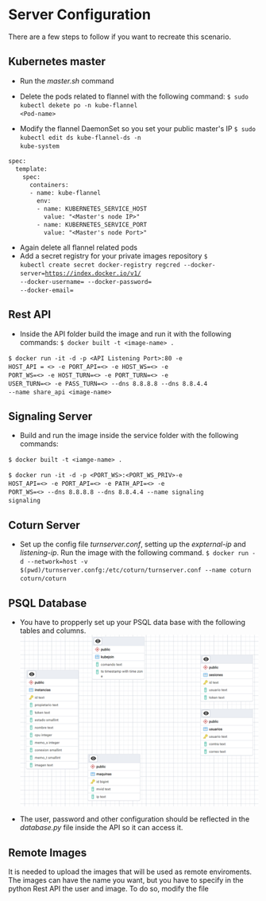 # Server Configuration

There are a few steps to follow if you want to recreate this scenario.

## Kubernetes master

- Run the <em>master.sh</em> command
- Delete the pods related to flannel with the following command:
<code>$ sudo kubectl dekete po -n kube-flannel \<Pod-name></code>

- Modify the flannel DaemonSet so you set your public master's IP
<code>$ sudo kubectl edit ds kube-flannel-ds -n kube-system</code>
```
spec:
  template:
    spec:
      containers:
      - name: kube-flannel
        env:
        - name: KUBERNETES_SERVICE_HOST
          value: "<Master's node IP>"
        - name: KUBERNETES_SERVICE_PORT
          value: "<Master's node Port>"
```
- Again delete all flannel related pods
- Add a secret registry for your private images repository
<code>$ kubectl create secret docker-registry regcred --docker-server=https://index.docker.io/v1/ --docker-username=<your-name> --docker-password=<your-pword> --docker-email=<your-email></code>

## Rest API
- Inside the API folder build the image and run it with the following commands:
<code>$ docker built -t \<image-name> .</code>

<code>$ docker run -it -d -p \<API Listening Port>:80 -e HOST_API = <> -e PORT_API=<> -e HOST_WS=<> -e PORT_WS=<> -e HOST_TURN=<> -e PORT_TURN=<> -e USER_TURN=<> -e PASS_TURN=<> --dns 8.8.8.8 --dns 8.8.4.4 --name share_api \<image-name></code>

## Signaling Server
- Build and run the image inside the service folder with the following commands:

<code>$ docker built -t \<iamge-name> .</code>

<code>$ docker run -it -d -p \<PORT_WS>:\<PORT_WS_PRIV>-e HOST_API=<> -e PORT_API=<> -e PATH_API=<> -e PORT_WS=<> --dns 8.8.8.8 --dns 8.8.4.4 --name signaling signaling</code>

## Coturn Server
- Set up the config file <em>turnserver.conf</em>, setting up the <em>expternal-ip</em> and <em>listening-ip</em>.
Run the image with the following command.
<code>\$ docker run -d --network=host -v $(pwd)/turnserver.confg:/etc/coturn/turnserver.conf --name coturn coturn/coturn</code>

## PSQL Database
- You have to propperly set up your PSQL data base with the following tables and columns.
![alt text](image.png)

- The user, password and other configuration should be reflected in the <em>database.py</em> file inside the API so it can access it.

## Remote Images
It is needed to upload the images that will be used as remote enviroments. The images can have the name you want, but you have to specify in the python Rest API the user and image. To do so, modify the file 